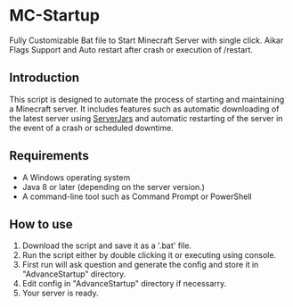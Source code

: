 # MC-Startup
Fully Customizable Bat file to Start Minecraft Server with single click. Aikar Flags Support and Auto restart after crash or execution of /restart.

## Introduction

This script is designed to automate the process of starting and maintaining a Minecraft server. It includes features such as automatic downloading of the latest server using [ServerJars](https://serverjars.com/) and automatic restarting of the server in the event of a crash or scheduled downtime.

## Requirements

- A Windows operating system
- Java 8 or later (depending on the server version.)
- A command-line tool such as Command Prompt or PowerShell

## How to use
1. Download the script and save it as a '.bat' file.
2. Run the script either by double clicking it or executing using console.
3. First run will ask question and generate the config and store it in "AdvanceStartup" directory.
4. Edit config in "AdvanceStartup" directory if necessarry.
5. Your server is ready.

